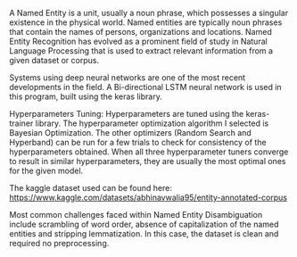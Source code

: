 A Named Entity is a unit, usually a noun phrase, which possesses a singular existence in the physical world. Named entities are typically noun phrases that contain the names of persons, organizations and locations. Named Entity Recognition has evolved as a prominent field of study in Natural Language Processing that is used to extract relevant information from a given dataset or corpus.

Systems using deep neural networks are one of the most recent developments in the field. A Bi-directional LSTM neural network is used in this program, built using the keras library.

Hyperparameters Tuning:
Hyperparameters are tuned using the keras-trainer library. The hyperparameter optimization algorithm I selected is Bayesian Optimization. The other optimizers (Random Search and Hyperband) can be run for a few trials to check for consistency of the hyperparameters obtained. When all three hyperparameter tuners converge to result in similar hyperparameters, they are usually the most optimal ones for the given model.

The kaggle dataset used can be found here:  https://www.kaggle.com/datasets/abhinavwalia95/entity-annotated-corpus 

Most common challenges faced within Named Entity Disambiguation include scrambling of word order, absence of capitalization of the named entities and stripping lemmatization. In this case, the dataset is clean and required no preprocessing.
